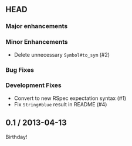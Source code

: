 ## HEAD

### Major enhancements

### Minor Enhancements

- Delete unnecessary `Symbol#to_sym` (#2)

### Bug Fixes

### Development Fixes

- Convert to new RSpec expectation syntax (#1)
- Fix `String#blue` result in README (#4)

## 0.1 / 2013-04-13

Birthday!

